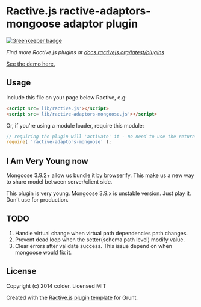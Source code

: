 # Ractive.js ractive-adaptors-mongoose adaptor plugin

[![Greenkeeper badge](https://badges.greenkeeper.io/cncolder/ractive-adaptors-mongoose.svg)](https://greenkeeper.io/)

*Find more Ractive.js plugins at [docs.ractivejs.org/latest/plugins](http://docs.ractivejs.org/latest/plugins)*

[See the demo here.](http://cncolder.github.io/ractive-adaptors-mongoose)

## Usage

Include this file on your page below Ractive, e.g:

```html
<script src='lib/ractive.js'></script>
<script src='lib/ractive-adaptors-mongoose.js'></script>
```

Or, if you're using a module loader, require this module:

```js
// requiring the plugin will 'activate' it - no need to use the return value
require( 'ractive-adaptors-mongoose' );
```

## I Am Very Young now

Mongoose 3.9.2+ allow us bundle it by browserify. This make us a new way to share model between server/client side.

This plugin is very young. Mongoose 3.9.x is unstable version. Just play it. Don't use for production.

## TODO

1. Handle virtual change when virtual path dependencies path changes.
2. Prevent dead loop when the setter(schema path level) modify value.
3. Clear errors after validate success. This issue depend on when mongoose would fix it.

## License

Copyright (c) 2014 colder. Licensed MIT

Created with the [Ractive.js plugin template](https://github.com/ractivejs/plugin-template) for Grunt.
